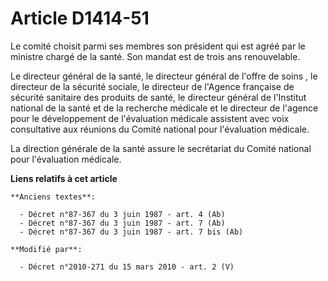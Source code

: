 # Article D1414-51

Le comité choisit parmi ses membres son président qui est agréé par le ministre chargé de la santé. Son mandat est de trois
ans renouvelable. 

Le directeur général de la santé, le           directeur général de l'offre de soins , le directeur de la sécurité sociale,
le directeur de l'Agence française de sécurité sanitaire des produits de santé, le directeur général de l'Institut national
de la santé et de la recherche médicale et le directeur de l'agence pour le développement de l'évaluation médicale assistent
avec voix consultative aux réunions du Comité national pour l'évaluation médicale. 

La direction générale de la santé assure le secrétariat du Comité national pour l'évaluation médicale.

**Liens relatifs à cet article**

	**Anciens textes**:

	  - Décret n°87-367 du 3 juin 1987 - art. 4 (Ab)
	  - Décret n°87-367 du 3 juin 1987 - art. 7 (Ab)
	  - Décret n°87-367 du 3 juin 1987 - art. 7 bis (Ab)

	**Modifié par**:

	  - Décret n°2010-271 du 15 mars 2010 - art. 2 (V)
